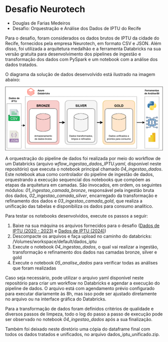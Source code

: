 # Desafio Neurotech

- Douglas de Farias Medeiros
- Desafio: Orquestração e Análise dos Dados de IPTU do Recife

Para o desafio, foram considerados os dados brutos de IPTU da cidade do Recife, fornecidos pela empresa Neurotech, em formato CSV e JSON. Além disso, foi utilizada a arquitetura medalhão e a ferramenta Databricks na sua versão gratuita para desenvolvimento dos pipelines de ingestão e transformação dos dados com PySpark e um notebook com a análise dos dados tratados.

O diagrama da solução de dados desenvolvido está ilustrado na imagem abaixo:

![Diagrama da arquitetura](arquitetura_solucao_dados.png)

A orquestração do pipeline de dados foi realizada por meio do workflow de um Databricks (arquivo *wflow_ingestao_dados_IPTU.yaml*, disponível neste repositório) que executa o notebook principal chamado _04_ingestao_dados_. Este notebook atua como controlador do pipeline de ingestão de dados, orquestrando a execução sequencial dos notebooks que compõem as etapas da arquitetura em camadas. São invocados, em ordem, os seguintes módulos: *01_ingestao_camada_bronze*, responsável pela ingestão bruta dos dados, *02_ingestao_camada_silver*, encarregado da transformação e refinamento dos dados e *03_ingestao_camada_gold*, que realiza a unificação das tabelas e disponibiliza os dados para consumo analítico.

Para testar os notebooks desenvolvidos, execute os passos a seguir:

1. Baixe na sua máquina os arquivos fornecidos para o desafio ([Dados de IPTU (2020 - 2023)](https://github.com/Neurolake/challenge-data-engineer/tree/main/iptu_20_23) e [Dados de IPTU (2024)](https://github.com/Neurolake/challenge-data-engineer/blob/main/iptu_24/iptu_2024_json.zip))
2. Descompacte os arquivos e faça upload no caminho do databricks: /Volumes/workspace/default/dados_iptu
3. Execute o notebook _04_ingestao_dados_, o qual vai realizar a ingestão, transformação e refinamento dos dados nas camadas bronze, silver e gold
4. Execute o notebook _05_analise_dados_ para verificar todas as análises que foram realizadas

Caso seja necessário, pode utilizar o arquivo yaml disponível neste repositório para criar um workflow no Databricks e agendar a execução do pipeline de dados. O arquivo está com agendamento prévio configurado para executar diariamente às 8h, mas isso pode ser ajustado diretamente no arquivo ou na interface gráfica do Databricks.

Para a transformação de dados foram definidos critérios de qualidade e diversos passos de limpeza, todo o log do passo a passo de execução pode ser observado no notebook _04_ingestao_dados_ após a sua finalização.

Também foi deixado neste diretório uma cópia do dataframe final com todos os dados tratados e unificados, no arquivo dados_iptu_unificado.zip.
